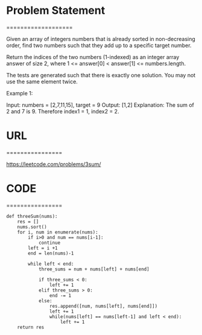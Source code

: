 

# Problem Statement
===================

Given an array of integers numbers that is already sorted in non-decreasing order, find two numbers such that they add up to a specific target number.

Return the indices of the two numbers (1-indexed) as an integer array answer of size 2, where 1 <= answer[0] < answer[1] <= numbers.length.

The tests are generated such that there is exactly one solution. You may not use the same element twice.

 

Example 1:

Input: numbers = [2,7,11,15], target = 9
Output: [1,2]
Explanation: The sum of 2 and 7 is 9. Therefore index1 = 1, index2 = 2.

# URL
================

https://leetcode.com/problems/3sum/

# CODE
================

```
def threeSum(nums):
    res = []
    nums.sort()
    for i, num in enumerate(nums):
        if i>0 and num == nums[i-1]:
            continue
        left = i +1 
        end = len(nums)-1
        
        while left < end:
            three_sums = num + nums[left] + nums[end]
            
            if three_sums < 0:
                left += 1
            elif three_sums > 0:
                end -= 1
            else:
                res.append([num, nums[left], nums[end]])
                left += 1
                while(nums[left] == nums[left-1] and left < end):
                    left += 1
    return res
```